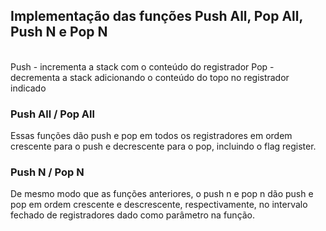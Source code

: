 <h2>Implementação das funções Push All, Pop All, Push N e Pop N</h2><br>
Push - incrementa a stack com o conteúdo do registrador
Pop - decrementa a stack adicionando o conteúdo do topo no registrador indicado

<h3>Push All / Pop All</h3>
Essas funções dão push e pop em todos os registradores em ordem crescente para o push e decrescente para o pop, incluindo o flag register.

<h3>Push N / Pop N</h3>
De mesmo modo que as funções anteriores, o push n e pop n dão push e pop em ordem crescente e descrescente, respectivamente, no intervalo fechado de registradores dado como parâmetro na função.
